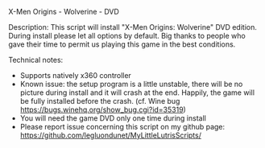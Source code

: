 X-Men Origins - Wolverine - DVD

Description:
This script will install "X-Men Origins: Wolverine" DVD edition.
During install please let all options by default.
Big thanks to people who gave their time to permit us playing this game in the best conditions.

Technical notes:
- Supports natively x360 controller
- Known issue: the setup program is a little unstable, there will be no picture during install and it will crash at the end. Happily, the game will be fully installed before the crash. (cf. Wine bug https://bugs.winehq.org/show_bug.cgi?id=35319)
- You will need the game DVD only one time during install
- Please report issue concerning this script on my github page:
https://github.com/legluondunet/MyLittleLutrisScripts/
